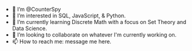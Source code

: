- 👋 I’m @CounterSpy
- 👀 I’m interested in SQL, JavaScript, & Python.
- 🌱 I’m currently learning Discrete Math with a focus on Set Theory and Data Science.
- 💞️ I’m looking to collaborate on whatever I'm currently working on.
- 📫 How to reach me: message me here.

<!---
CounterSpy/CounterSpy is a ✨ special ✨ repository because its `README.md` (this file) appears on your GitHub profile.
You can click the Preview link to take a look at your changes.
--->
